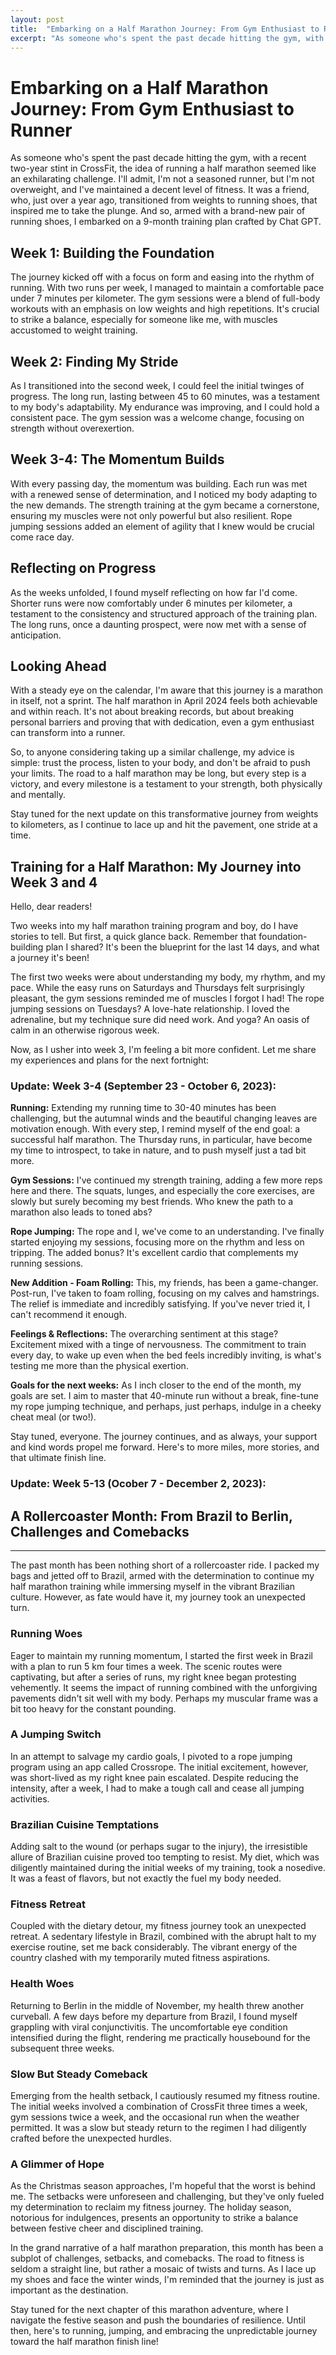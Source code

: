 ```yaml
---
layout: post
title:  "Embarking on a Half Marathon Journey: From Gym Enthusiast to Runner"
excerpt: "As someone who's spent the past decade hitting the gym, with a recent two-year stint in CrossFit, the idea of running a half marathon seemed like an exhilarating challenge."
---
```

# Embarking on a Half Marathon Journey: From Gym Enthusiast to Runner

As someone who's spent the past decade hitting the gym, with a recent two-year stint in CrossFit, the idea of running a half marathon seemed like an exhilarating challenge. I'll admit, I'm not a seasoned runner, but I'm not overweight, and I've maintained a decent level of fitness. It was a friend, who, just over a year ago, transitioned from weights to running shoes, that inspired me to take the plunge. And so, armed with a brand-new pair of running shoes, I embarked on a 9-month training plan crafted by Chat GPT.

## Week 1: Building the Foundation

The journey kicked off with a focus on form and easing into the rhythm of running. With two runs per week, I managed to maintain a comfortable pace under 7 minutes per kilometer. The gym sessions were a blend of full-body workouts with an emphasis on low weights and high repetitions. It's crucial to strike a balance, especially for someone like me, with muscles accustomed to weight training.

## Week 2: Finding My Stride

As I transitioned into the second week, I could feel the initial twinges of progress. The long run, lasting between 45 to 60 minutes, was a testament to my body's adaptability. My endurance was improving, and I could hold a consistent pace. The gym session was a welcome change, focusing on strength without overexertion.

## Week 3-4: The Momentum Builds

With every passing day, the momentum was building. Each run was met with a renewed sense of determination, and I noticed my body adapting to the new demands. The strength training at the gym became a cornerstone, ensuring my muscles were not only powerful but also resilient. Rope jumping sessions added an element of agility that I knew would be crucial come race day.

## Reflecting on Progress

As the weeks unfolded, I found myself reflecting on how far I'd come. Shorter runs were now comfortably under 6 minutes per kilometer, a testament to the consistency and structured approach of the training plan. The long runs, once a daunting prospect, were now met with a sense of anticipation.

## Looking Ahead

With a steady eye on the calendar, I'm aware that this journey is a marathon in itself, not a sprint. The half marathon in April 2024 feels both achievable and within reach. It's not about breaking records, but about breaking personal barriers and proving that with dedication, even a gym enthusiast can transform into a runner.

So, to anyone considering taking up a similar challenge, my advice is simple: trust the process, listen to your body, and don't be afraid to push your limits. The road to a half marathon may be long, but every step is a victory, and every milestone is a testament to your strength, both physically and mentally.

Stay tuned for the next update on this transformative journey from weights to kilometers, as I continue to lace up and hit the pavement, one stride at a time.

## Training for a Half Marathon: My Journey into Week 3 and 4

Hello, dear readers!

Two weeks into my half marathon training program and boy, do I have stories to tell. But first, a quick glance back. Remember that foundation-building plan I shared? It's been the blueprint for the last 14 days, and what a journey it's been!

The first two weeks were about understanding my body, my rhythm, and my pace. While the easy runs on Saturdays and Thursdays felt surprisingly pleasant, the gym sessions reminded me of muscles I forgot I had! The rope jumping sessions on Tuesdays? A love-hate relationship. I loved the adrenaline, but my technique sure did need work. And yoga? An oasis of calm in an otherwise rigorous week.

Now, as I usher into week 3, I'm feeling a bit more confident. Let me share my experiences and plans for the next fortnight:

### Update: Week 3-4 (September 23 - October 6, 2023):

**Running:** Extending my running time to 30-40 minutes has been challenging, but the autumnal winds and the beautiful changing leaves are motivation enough. With every step, I remind myself of the end goal: a successful half marathon. The Thursday runs, in particular, have become my time to introspect, to take in nature, and to push myself just a tad bit more.

**Gym Sessions:** I've continued my strength training, adding a few more reps here and there. The squats, lunges, and especially the core exercises, are slowly but surely becoming my best friends. Who knew the path to a marathon also leads to toned abs?

**Rope Jumping:** The rope and I, we've come to an understanding. I've finally started enjoying my sessions, focusing more on the rhythm and less on tripping. The added bonus? It's excellent cardio that complements my running sessions.

**New Addition - Foam Rolling:** This, my friends, has been a game-changer. Post-run, I've taken to foam rolling, focusing on my calves and hamstrings. The relief is immediate and incredibly satisfying. If you've never tried it, I can't recommend it enough.

**Feelings & Reflections:** The overarching sentiment at this stage? Excitement mixed with a tinge of nervousness. The commitment to train every day, to wake up even when the bed feels incredibly inviting, is what's testing me more than the physical exertion.

**Goals for the next weeks:** As I inch closer to the end of the month, my goals are set. I aim to master that 40-minute run without a break, fine-tune my rope jumping technique, and perhaps, just perhaps, indulge in a cheeky cheat meal (or two!).

Stay tuned, everyone. The journey continues, and as always, your support and kind words propel me forward. Here's to more miles, more stories, and that ultimate finish line.


### Update: Week 5-13 (Ocober 7 - December 2, 2023):

## A Rollercoaster Month: From Brazil to Berlin, Challenges and Comebacks

---

The past month has been nothing short of a rollercoaster ride. I packed my bags and jetted off to Brazil, armed with the determination to continue my half marathon training while immersing myself in the vibrant Brazilian culture. However, as fate would have it, my journey took an unexpected turn.

### Running Woes

Eager to maintain my running momentum, I started the first week in Brazil with a plan to run 5 km four times a week. The scenic routes were captivating, but after a series of runs, my right knee began protesting vehemently. It seems the impact of running combined with the unforgiving pavements didn't sit well with my body. Perhaps my muscular frame was a bit too heavy for the constant pounding.

### A Jumping Switch

In an attempt to salvage my cardio goals, I pivoted to a rope jumping program using an app called Crossrope. The initial excitement, however, was short-lived as my right knee pain escalated. Despite reducing the intensity, after a week, I had to make a tough call and cease all jumping activities.

### Brazilian Cuisine Temptations

Adding salt to the wound (or perhaps sugar to the injury), the irresistible allure of Brazilian cuisine proved too tempting to resist. My diet, which was diligently maintained during the initial weeks of my training, took a nosedive. It was a feast of flavors, but not exactly the fuel my body needed.

### Fitness Retreat

Coupled with the dietary detour, my fitness journey took an unexpected retreat. A sedentary lifestyle in Brazil, combined with the abrupt halt to my exercise routine, set me back considerably. The vibrant energy of the country clashed with my temporarily muted fitness aspirations.

### Health Woes

Returning to Berlin in the middle of November, my health threw another curveball. A few days before my departure from Brazil, I found myself grappling with viral conjunctivitis. The uncomfortable eye condition intensified during the flight, rendering me practically housebound for the subsequent three weeks.

### Slow But Steady Comeback

Emerging from the health setback, I cautiously resumed my fitness routine. The initial weeks involved a combination of CrossFit three times a week, gym sessions twice a week, and the occasional run when the weather permitted. It was a slow but steady return to the regimen I had diligently crafted before the unexpected hurdles.

### A Glimmer of Hope

As the Christmas season approaches, I'm hopeful that the worst is behind me. The setbacks were unforeseen and challenging, but they've only fueled my determination to reclaim my fitness journey. The holiday season, notorious for indulgences, presents an opportunity to strike a balance between festive cheer and disciplined training.

In the grand narrative of a half marathon preparation, this month has been a subplot of challenges, setbacks, and comebacks. The road to fitness is seldom a straight line, but rather a mosaic of twists and turns. As I lace up my shoes and face the winter winds, I'm reminded that the journey is just as important as the destination.

Stay tuned for the next chapter of this marathon adventure, where I navigate the festive season and push the boundaries of resilience. Until then, here's to running, jumping, and embracing the unpredictable journey toward the half marathon finish line!
